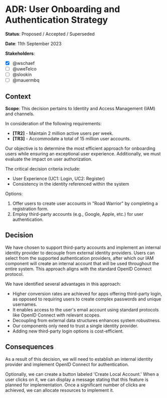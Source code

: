 
# ADR: User Onboarding and Authentication Strategy

**Status**: Proposed / Accepted / Superseded

**Date**: 11th September 2023

**Stakeholders**:

- [x] @wschaef
- [ ] @uweTelco
- [ ] @slookin
- [ ] @mauermbq

## Context

**Scope**: This decision pertains to Identity and Access Management (IAM) and channels.

In consideration of the following requirements:

- **[TR2]** - Maintain 2 million active users per week.
- **[TR3]** - Accommodate a total of 15 million user accounts.

Our objective is to determine the most efficient approach for onboarding users while ensuring an exceptional user experience. Additionally, we must evaluate the impact on user authorization.

The critical decision criteria include:

- User Experience (UC1: Login, UC2: Register)
- Consistency in the identity referenced within the system

Options:

1. Offer users to create user accounts in "Road Warrior" by completing a registration form.
2. Employ third-party accounts (e.g., Google, Apple, etc.) for user authentication.

## Decision

We have chosen to support third-party accounts and implement an internal identity provider to decouple from external identity providers. Users can select from the supported authentication providers, after which our IAM component will create an internal account that will be used throughout the entire system. This approach aligns with the standard OpenID Connect protocol.

We have identified several advantages in this approach:

- Higher conversion rates are achieved for apps offering third-party login, as opposed to requiring users to create complex passwords and unique usernames.
- It enables access to the user's email account using standard protocols like OpenID Connect with relevant scopes.
- Decoupling from external data structures enhances system robustness.
- Our components only need to trust a single identity provider.
- Adding new third-party login options is cost-efficient.


## Consequences

As a result of this decision, we will need to establish an internal identity provider and implement OpenID Connect for authentication.

Optionally, we can create a button labeled 'Create Local Account.' When a user clicks on it, we can display a message stating that this feature is planned for implementation. Once a significant number of clicks are achieved, we can allocate resources to implement it.